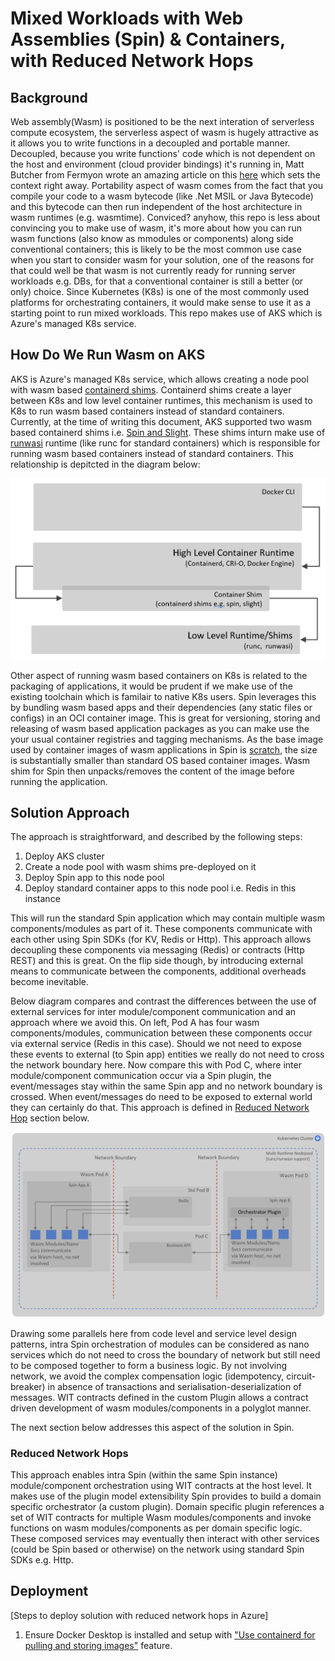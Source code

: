 # Mixed Workloads with Web Assemblies (Spin) & Containers, with Reduced Network Hops

## Background

Web assembly(Wasm) is positioned to be the next interation of serverless compute ecosystem, the serverless aspect of wasm is hugely attractive as it allows you to write functions in a decoupled and portable manner. Decoupled, because you write functions' code which is not dependent on the host and environment (cloud provider bindings) it's running in, Matt Butcher from Fermyon wrote an amazing article on this [here](https://www.fermyon.com/blog/next-generation-of-serverless-is-happening?utm_content=251765820&utm_medium=social&utm_source=twitter&hss_channel=tw-1444404500437995520) which sets the context right away. Portability aspect of wasm comes from the fact that you compile your code to a wasm bytecode (like .Net MSIL or Java Bytecode) and this bytecode can then run independent of the host architecture in wasm runtimes (e.g. wasmtime).
Conviced? anyhow, this repo is less about convincing you to make use of wasm, it's more about how you can run wasm functions (also know as mmodules or components) along side conventional containers; this is likely to be the most common use case when you start to consider wasm for your solution, one of the reasons for that could well be that wasm is not currently ready for running server workloads e.g. DBs, for that a conventional container is still a better (or only) choice. Since Kubernetes (K8s) is one of the most commonly used platforms for orchestrating containers, it would make sense to use it as a starting point to run mixed workloads. This repo makes use of AKS which is Azure's managed K8s service.

## How Do We Run Wasm on AKS

AKS is Azure's managed K8s service, which allows creating a node pool with wasm based [containerd shims](https://github.com/deislabs/containerd-wasm-shims). Containerd shims create a layer between K8s and low level container runtimes, this mechanism is used to K8s to run wasm based containers instead of standard containers. Currently, at the time of writing this document, AKS supported two wasm based containerd shims i.e. [Spin and Slight](https://learn.microsoft.com/en-us/azure/aks/use-wasi-node-pools#limitations). These shims inturn make use of [runwasi](https://github.com/containerd/runwasi) runtime (like runc for standard containers) which is responsible for running wasm based containers instead of standard containers. This relationship is depitcted in the diagram below:

![alt text](images/container_shims.png "Container Shims Relationships")

Other aspect of running wasm based containers on K8s is related to the packaging of applications, it would be prudent if we make use of the existing toolchain which is familair to native K8s users. Spin leverages this by bundling wasm based apps and their dependencies (any static files or configs) in an OCI container image. This is great for versioning, storing and releasing of wasm based application packages as you can make use the your usual container registries and tagging mechanisms. As the base image used by container images of wasm applications in Spin is [scratch](https://hub.docker.com/_/scratch), the size is substantially smaller than standard OS based container images.
Wasm shim for Spin then unpacks/removes the content of the image before running the application.

## Solution Approach

The approach is straightforward, and described by the following steps:

1. Deploy AKS cluster
2. Create a node pool with wasm shims pre-deployed on it
3. Deploy Spin app to this node pool
4. Deploy standard container apps to this node pool i.e. Redis in this instance

This will run the standard Spin application which may contain multiple wasm components/modules as part of it. These components communicate with each other using Spin SDKs (for KV, Redis or Http). This approach allows decoupling these components via messaging (Redis) or contracts (Http REST) and this is great. On the flip side though, by introducing external means to communicate between the components, additional overheads become inevitable. 

Below diagram compares and contrast the differences between the use of external services for inter module/component communication and an approach where we avoid this. On left, Pod A has four wasm components/modules, communication between these components occur via external service (Redis in this case). Should we not need to expose these events to external (to Spin app) entities we really do not need to cross the network boundary here.
Now compare this with Pod C, where inter module/component communication occur via a Spin plugin, the event/messages stay within the same Spin app and no network boundary is crossed. When event/messages do need to be exposed to external world they can certainly do that. This approach is defined in [Reduced Network Hop](#reduced-network-hops) section below.

![alt text](images/mixed_workloads.png "Mixed Workloads Approach")

Drawing some parallels here from code level and service level design patterns, intra Spin orchestration of modules can be considered as nano services which do not need to cross the boundary of network but still need to be composed together to form a business logic. By not involving network, we avoid the complex compensation logic (idempotency, circuit-breaker) in absence of transactions and serialisation-deserialization of messages. WIT contracts defined in the custom Plugin allows a contract driven development of wasm modules/components in a polyglot manner.

The next section below addresses this aspect of the solution in Spin.

### Reduced Network Hops

This approach enables intra Spin (within the same Spin instance) module/component orchestration using WIT contracts at the host level. It makes use of the plugin model extensibility Spin provides to build a domain specific orchestrator (a custom plugin). Domain specific plugin references a set of WIT contracts for multiple Wasm modules/components and invoke functions on wasm modules/components as per domain specific logic. These composed services may eventually then interact with other services (could be Spin based or otherwise) on the network using standard Spin SDKs e.g. Http.

## Deployment

[Steps to deploy solution with reduced network hops in Azure]

1. Ensure Docker Desktop is installed and setup with ["Use containerd for pulling and storing images"](https://docs.docker.com/desktop/containerd/) feature.
